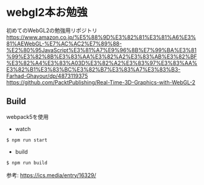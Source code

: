 # webgl2本お勉強
初めてのWebGL2の勉強用リポジトリ  
https://www.amazon.co.jp/%E5%88%9D%E3%82%81%E3%81%A6%E3%81%AEWebGL-%E7%AC%AC2%E7%89%88-%E2%80%95JavaScript%E3%81%A7%E9%96%8B%E7%99%BA%E3%81%99%E3%82%8B%E3%83%AA%E3%82%A2%E3%83%AB%E3%82%BF%E3%82%A4%E3%83%A03D%E3%82%A2%E3%83%97%E3%83%AA%E3%82%B1%E3%83%BC%E3%82%B7%E3%83%A7%E3%83%B3-Farhad-Ghayour/dp/4873119375  
https://github.com/PacktPublishing/Real-Time-3D-Graphics-with-WebGL-2

## Build
webpack5を使用

* watch
```bash
$ npm run start
```

* build
```bash
$ npm run build
```

参考: https://ics.media/entry/16329/  